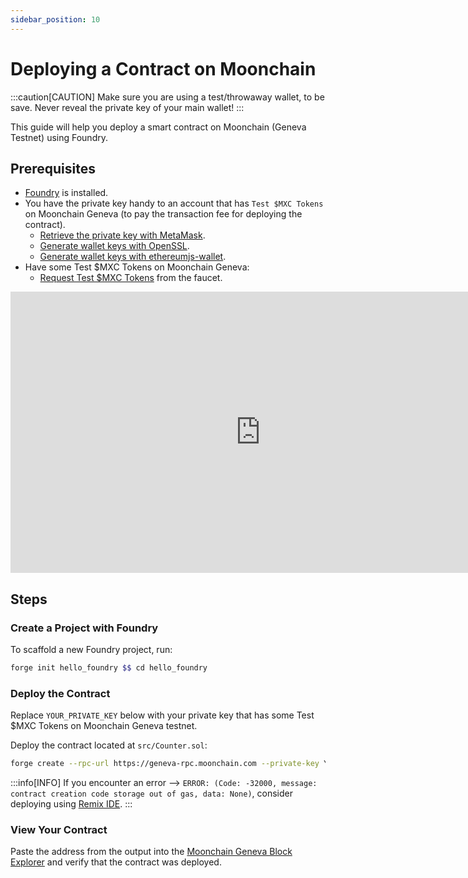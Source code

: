 ```yaml
---
sidebar_position: 10
---
```


# Deploying a Contract on Moonchain

:::caution[CAUTION]
Make sure you are using a test/throwaway wallet, to be save. Never reveal the private key of your main wallet!
:::

This guide will help you deploy a smart contract on Moonchain (Geneva Testnet) using Foundry.

## Prerequisites
- [Foundry](https://book.getfoundry.sh/getting-started/installation) is installed.
- You have the private key handy to an account that has `Test $MXC Tokens` on Moonchain Geneva (to pay the transaction fee for deploying the contract).
    - [Retrieve the private key with MetaMask](https://support.metamask.io/managing-my-wallet/secret-recovery-phrase-and-private-keys/how-to-export-an-accounts-private-key/).
    - [Generate wallet keys with OpenSSL](https://gist.github.com/miguelmota/3793b160992b4ea0b616497b8e5aee2f).
    - [Generate wallet keys with ethereumjs-wallet](https://piyopiyo.medium.com/how-to-generate-ethereum-private-key-and-address-in-local-offline-environment-90294308593c).
- Have some Test $MXC Tokens on Moonchain Geneva:
    - [Request Test $MXC Tokens](/docs/Testnet-Tutorials/Moonchain-Faucet) from the faucet.

<iframe 
    width="800" height="450" src="https://www.youtube.com/embed/OPyRcqAup8o" 
    title="YouTube video player" frameborder="0" 
    allow="accelerometer; autoplay; clipboard-write; encrypted-media; gyroscope; picture-in-picture; web-share" 
    allowFullScreen>
</iframe>

## Steps
### Create a Project with Foundry
To scaffold a new Foundry project, run:
```sh
forge init hello_foundry $$ cd hello_foundry
```

### Deploy the Contract
Replace `YOUR_PRIVATE_KEY` below with your private key that has some Test $MXC Tokens on Moonchain Geneva testnet.

Deploy the contract located at `src/Counter.sol`:
```sh
forge create --rpc-url https://geneva-rpc.moonchain.com --private-key YOUR_PRIVATE_KEY src/Counter.sol:Counter
```

:::info[INFO]
If you encounter an error --> `ERROR: (Code: -32000, message: contract creation code storage out of gas, data: None)`, consider deploying using [Remix IDE](https://remix.ethereum.org/).
:::

### View Your Contract
Paste the address from the output into the [Moonchain Geneva Block Explorer](https://geneva-explorer.moonchain.com/) and verify that the contract was deployed.
